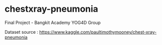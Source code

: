 # chestxray-pneumonia
Final Project - Bangkit Academy
YOG4D Group

Dataset source : 
https://www.kaggle.com/paultimothymooney/chest-xray-pneumonia

